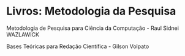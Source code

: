 # Livros: Metodologia da Pesquisa

Metodologia de Pesquisa para Ciência da Computação -  Raul Sidnei WAZLAWICK

Bases Teóricas para Redação Científica - Gilson Volpato
